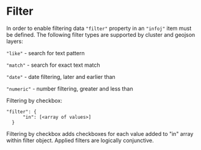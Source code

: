 # Filter

In order to enable filtering data `"filter"` property in an `"infoj"` item must be defined. The following filter types are supported by cluster and geojson layers:

`"like"` - search for text pattern

`"match"` - search for exact text match

`"date"` - date filtering, later and earlier than

`"numeric"` - number filtering, greater and less than

Filtering by checkbox:

```text
"filter": {
      "in": [<array of values>]
  }
```

Filtering by checkbox adds checkboxes for each value added to "in" array within filter object. Applied filters are logically conjunctive.

